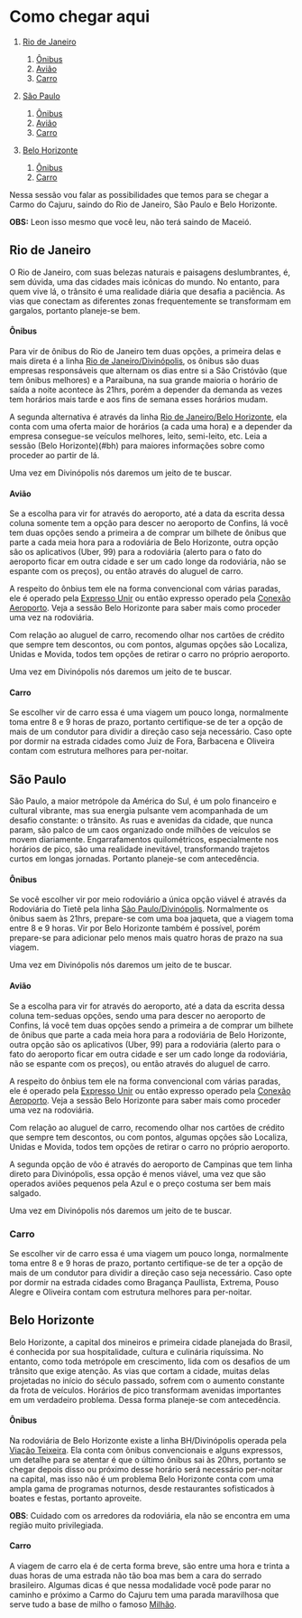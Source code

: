 # Como chegar aqui



1. [Rio de Janeiro](#rio-de-janeiro)
    1. [Ônibus](#onibus)
    2. [Avião](#aviao)
    3. [Carro](#carro)

2. [São Paulo](#sao-paulo)
    1. [Ônibus](#onibus-1)
    2. [Avião](#aviao-1)
    3. [Carro](#carro-1)

2. [Belo Horizonte](#bh)
    1. [Ônibus](#onibus-2)
    2. [Carro](#carro-2)

Nessa sessão vou falar as possibilidades que temos para se chegar a Carmo do Cajuru, saindo do Rio de Janeiro, São Paulo e Belo Horizonte.

**OBS:** Leon isso mesmo que você leu, não terá saindo de Maceió.

## Rio de Janeiro

O Rio de Janeiro, com suas belezas naturais e paisagens deslumbrantes, é, sem dúvida, uma das cidades mais icônicas do mundo. No entanto, para quem vive lá, o trânsito é uma realidade diária que desafia a paciência. As vias que conectam as diferentes zonas frequentemente se transformam em gargalos, portanto planeje-se bem.

#### Ônibus

Para vir de ônibus do Rio de Janeiro tem duas opções, a primeira delas e mais direta é a linha [Rio de Janeiro/Divinópolis](https://www.clickbus.com.br/onibus/rio-de-janeiro-rj-todos/divinopolis-mg), os ônibus são duas empresas responsáveis que alternam os dias entre si a São Cristóvão (que tem ônibus melhores) e a Paraibuna, na sua grande maioria o horário de saída a noite acontece às 21hrs, porém a depender da demanda as vezes tem horários mais tarde e aos fins de semana esses horários mudam.

A segunda alternativa é através da linha [Rio de Janeiro/Belo Horizonte](https://www.clickbus.com.br/onibus/rio-de-janeiro-rj-todos/belo-horizonte-mg-todos), ela conta com uma oferta maior de horários (a cada uma hora) e a depender da empresa consegue-se veículos melhores, leito, semi-leito, etc. Leia a sessão (Belo Horizonte)(#bh) para maiores informações sobre como proceder ao partir de lá.

Uma vez em Divinópolis nós daremos um jeito de te buscar.

#### Avião

Se a escolha para vir for através do aeroporto, até a data da escrita dessa coluna somente tem a opção para descer no aeroporto de Confins, lá você tem duas opções sendo a primeira a de comprar um bilhete de ônibus que parte a cada meia hora para a rodoviária de Belo Horizonte, outra opção são os aplicativos (Uber, 99) para a rodoviária (alerto para o fato do aeroporto ficar em outra cidade e ser um cado longe da rodoviária, não se espante com os preços), ou então através do aluguel de carro.

A respeito do ônbius tem ele na forma convencional com várias paradas, ele é operado pela [Expresso Unir](https://www.buson.com.br/passagem-de-onibus/aeroporto-confins-mg/belo-horizonte-terminal-rodoviario-mg) ou então expresso operado pela [Conexão Aeroporto](https://vendas.conexaoaeroporto.com.br/result?pax=1&departureArea=BRCOFCO&arrivalStation=BRBHZBHB&currency=BRL&locale=pt-BR). Veja a sessão Belo Horizonte para saber mais como proceder uma vez na rodoviária.

Com relação ao aluguel de carro, recomendo olhar nos cartões de crédito que sempre tem descontos, ou com pontos, algumas opções são Localiza, Unidas e Movida, todos tem opções de retirar o carro no próprio aeroporto.

Uma vez em Divinópolis nós daremos um jeito de te buscar.

#### Carro

Se escolher vir de carro essa é uma viagem um pouco longa, normalmente toma entre 8 e 9 horas de prazo, portanto certifique-se de ter a opção de mais de um condutor para dividir a direção caso seja necessário. Caso opte por dormir na estrada cidades como Juiz de Fora, Barbacena e Oliveira contam com estrutura melhores para per-noitar.

## São Paulo

São Paulo, a maior metrópole da América do Sul, é um polo financeiro e cultural vibrante, mas sua energia pulsante vem acompanhada de um desafio constante: o trânsito. As ruas e avenidas da cidade, que nunca param, são palco de um caos organizado onde milhões de veículos se movem diariamente. Engarrafamentos quilométricos, especialmente nos horários de pico, são uma realidade inevitável, transformando trajetos curtos em longas jornadas. Portanto planeje-se com antecedência.

#### Ônibus

Se você escolher vir por meio rodoviário a única opção viável é através da Rodoviária do Tietê pela linha [São Paulo/Divinópolis](https://www.clickbus.com.br/onibus/sao-paulo-sp-todos/divinopolis-mg). Normalmente os ônibus saem às 21hrs, prepare-se com uma boa jaqueta, que a viagem toma entre 8 e 9 horas. Vir por Belo Horizonte também é possível, porém prepare-se para adicionar pelo menos mais quatro horas de prazo na sua viagem. 

Uma vez em Divinópolis nós daremos um jeito de te buscar.

#### Avião

Se a escolha para vir for através do aeroporto, até a data da escrita dessa coluna tem-seduas opções, sendo uma para descer no aeroporto de Confins, lá você tem duas opções sendo a primeira a de comprar um bilhete de ônibus que parte a cada meia hora para a rodoviária de Belo Horizonte, outra opção são os aplicativos (Uber, 99) para a rodoviária (alerto para o fato do aeroporto ficar em outra cidade e ser um cado longe da rodoviária, não se espante com os preços), ou então através do aluguel de carro.

A respeito do ônbius tem ele na forma convencional com várias paradas, ele é operado pela [Expresso Unir](https://www.buson.com.br/passagem-de-onibus/aeroporto-confins-mg/belo-horizonte-terminal-rodoviario-mg) ou então expresso operado pela [Conexão Aeroporto](https://vendas.conexaoaeroporto.com.br/result?pax=1&departureArea=BRCOFCO&arrivalStation=BRBHZBHB&currency=BRL&locale=pt-BR). Veja a sessão Belo Horizonte para saber mais como proceder uma vez na rodoviária.

Com relação ao aluguel de carro, recomendo olhar nos cartões de crédito que sempre tem descontos, ou com pontos, algumas opções são Localiza, Unidas e Movida, todos tem opções de retirar o carro no próprio aeroporto.

A segunda opção de vôo é através do aeroporto de Campinas que tem linha direto para Divinópolis, essa opção é menos viável, uma vez que são operados aviões pequenos pela Azul e o preço costuma ser bem mais salgado.

Uma vez em Divinópolis nós daremos um jeito de te buscar.

### Carro

Se escolher vir de carro essa é uma viagem um pouco longa, normalmente toma entre 8 e 9 horas de prazo, portanto certifique-se de ter a opção de mais de um condutor para dividir a direção caso seja necessário. Caso opte por dormir na estrada cidades como Bragança Paullista, Extrema, Pouso Alegre e Oliveira contam com estrutura melhores para per-noitar.

## Belo Horizonte

Belo Horizonte, a capital dos mineiros e primeira cidade planejada do Brasil, é conhecida por sua hospitalidade, cultura e culinária riquíssima. No entanto, como toda metrópole em crescimento, lida com os desafios de um trânsito que exige atenção. As vias que cortam a cidade, muitas delas projetadas no início do século passado, sofrem com o aumento constante da frota de veículos. Horários de pico transformam avenidas importantes em um verdadeiro problema. Dessa forma planeje-se com antecedência.

#### Ônibus

Na rodoviária de Belo Horizonte existe a linha BH/Divinópolis operada pela [Viação Teixeira](https://viacaoteixeira.buson.com.br/passagem-de-onibus/belo-horizonte-mg/divinopolis-mg). Ela conta com ônibus convencionais e alguns expressos, um detalhe para se atentar é que o último ônibus sai às 20hrs, portanto se chegar depois disso ou próximo desse horário será necessário per-noitar na capital, mas isso não é um problema Belo Horizonte conta com uma ampla gama de programas noturnos, desde restaurantes sofisticados à boates e festas, portanto aproveite.

**OBS**: Cuidado com os arredores da rodoviária, ela não se encontra em uma região muito privilegiada.

#### Carro

A viagem de carro ela é de certa forma breve, são entre uma hora e trinta a duas horas de uma estrada não tão boa mas bem a cara do serrado brasileiro. Algumas dicas é que nessa modalidade você pode parar no caminho e próximo a Carmo do Cajuru tem uma parada maravilhosa que serve tudo a base de milho o famoso [Milhão](https://maps.app.goo.gl/KHf1Kv142EppMif97). 